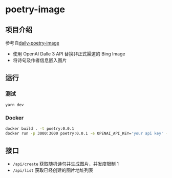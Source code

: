 # poetry-image

## 项目介绍

参考自[daily-poetry-image](https://github.com/liruifengv/daily-poetry-image)

- 使用 OpenAI Dalle 3 API 替换非正式渠道的 Bing Image
- 将诗句及作者信息嵌入图片

## 运行

### 测试

```bash
yarn dev
```

### Docker

```bash
docker build . -t poetry:0.0.1
docker run -p 3000:3000 poetry:0.0.1 -e OPENAI_API_KEY='your api key' -e OPENAI_BASE_URL='https://example.com/v1'
```

## 接口

- `/api/create` 获取随机诗句并生成图片，并发度限制 1
- `/api/list` 获取已经创建的图片地址列表
